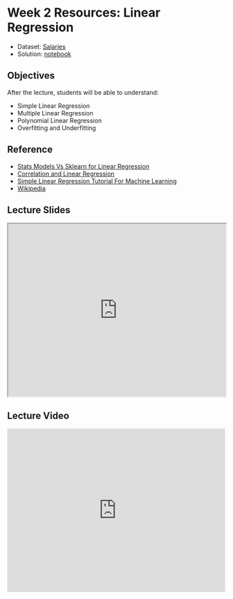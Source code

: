 # Week 2 Resources: Linear Regression

- Dataset: [Salaries](https://s3-ap-southeast-1.amazonaws.com/ml101-khanhnguyen/week2/Salary_Data.csv)
- Solution: [notebook](https://s3-ap-southeast-1.amazonaws.com/ml101-khanhnguyen/week2/lec/mlc_lec2_2019May07.ipynb)


## Objectives

After the lecture, students will be able to understand:

* Simple Linear Regression
* Multiple Linear Regression
* Polynomial Linear Regression
* Overfitting and Underfitting

## Reference
- [Stats Models Vs Sklearn for Linear Regression](https://becominghuman.ai/stats-models-vs-sklearn-for-linear-regression-f19df95ad99b)
- [Correlation and Linear Regression](http://www.biostathandbook.com/linearregression.html)
- [Simple Linear Regression Tutorial For Machine Learning](https://machinelearningmastery.com/simple-linear-regression-tutorial-for-machine-learning/)
- [Wikipedia](https://en.wikipedia.org/wiki/Linear_regression)

## Lecture Slides

<iframe allowfullscreen src="https://www.beautiful.ai/player/-LQXlpAPmb7FoVWCLolt/ML1-Week-2-Khanh-Nguyen" height="400" width="100%"></iframe>

## Lecture Video
<div style="position: relative; padding-bottom: 75%; height: 0;"><iframe src="https://www.loom.com/embed/2feb67022d6e462cb96dc4acde92d55f" frameborder="0" webkitallowfullscreen mozallowfullscreen allowfullscreen style="position: absolute; top: 0; left: 0; width: 100%; height: 100%;"></iframe></div>
